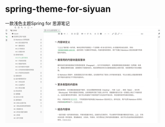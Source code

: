 # spring-theme-for-siyuan
一款浅色主题Spring for 思源笔记
![preview](https://raw.githubusercontent.com/langzhou/spring-theme-for-siyuan/main/spring-1.png)
